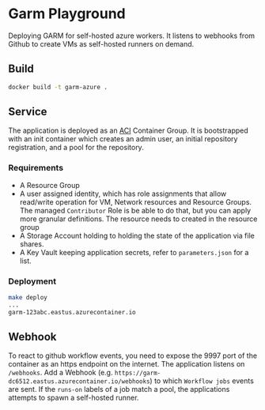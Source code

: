 # Garm Playground

Deploying GARM for self-hosted azure workers. It listens to webhooks from Github to create VMs as self-hosted runners on demand.

## Build

```bash
docker build -t garm-azure .
```

## Service

The application is deployed as an [ACI](https://azure.microsoft.com/en-us/products/container-instances) Container Group. It is bootstrapped with an init container which creates an admin user, an initial repository registration, and a pool for the repository.

### Requirements

- A Resource Group
- A user assigned identity, which has role assignments that allow read/write operation for VM, Network resources and Resource Groups. The managed `Contributor` Role is be able to do that, but you can apply more granular definitions. The resource needs to created in the resource group
- A Storage Account holding to holding the state of the application via file shares.
- A Key Vault keeping application secrets, refer to `parameters.json` for a list.

### Deployment

```bash
make deploy
...
garm-123abc.eastus.azurecontainer.io
```

## Webhook

To react to github workflow events, you need to expose the 9997 port of the container as an https endpoint on the internet. The application listens on `/webhooks`. Add a Webhook (e.g. `https://garm-dc6512.eastus.azurecontainer.io/webhooks`) to which `Workflow jobs` events are sent. If the `runs-on` labels of a job match a pool, the applications attempts to spawn a self-hosted runner.
